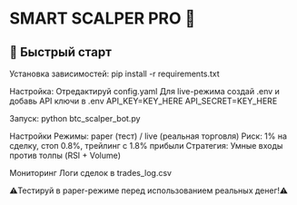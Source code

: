 # SMART SCALPER PRO 🤖

## 🚀 Быстрый старт

Установка зависимостей:
pip install -r requirements.txt

Настройка:
Отредактируй config.yaml
Для live-режима создай .env и добавь API ключи в .env
API_KEY=KEY_HERE
API_SECRET=KEY_HERE

Запуск:
python btc_scalper_bot.py

Настройки
Режимы: paper (тест) / live (реальная торговля)
Риск: 1% на сделку, стоп 0.8%, трейлинг с 1.8% прибыли
Стратегия: Умные входы против толпы (RSI + Volume)

Мониторинг
Логи сделок в trades_log.csv

⚠️Тестируй в paper-режиме перед использованием реальных денег!⚠️